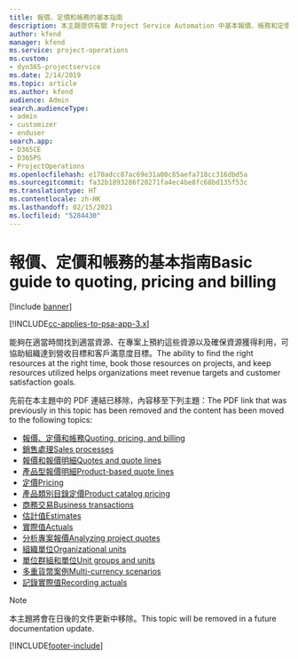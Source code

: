 ```yaml
---
title: 報價、定價和帳務的基本指南
description: 本主題提供有關 Project Service Automation 中基本報價、帳務和定價的資訊連結。
author: kfend
manager: kfend
ms.service: project-operations
ms.custom:
- dyn365-projectservice
ms.date: 2/14/2019
ms.topic: article
ms.author: kfend
audience: Admin
search.audienceType:
- admin
- customizer
- enduser
search.app:
- D365CE
- D365PS
- ProjectOperations
ms.openlocfilehash: e170adcc87ac69e31a00c85aefa718cc316dbd5a
ms.sourcegitcommit: fa32b1893286f20271fa4ec4be8fc68bd135f53c
ms.translationtype: HT
ms.contentlocale: zh-HK
ms.lasthandoff: 02/15/2021
ms.locfileid: "5284430"
---
```

# <a name="basic-guide-to-quoting-pricing-and-billing"></a><span data-ttu-id="32ce9-103">報價、定價和帳務的基本指南</span><span class="sxs-lookup"><span data-stu-id="32ce9-103">Basic guide to quoting, pricing and billing</span></span>

[!include [banner](../../includes/psa-now-project-operations.md)]

[!INCLUDE[cc-applies-to-psa-app-3.x](../../includes/cc-applies-to-psa-app-3x.md)]

<span data-ttu-id="32ce9-104">能夠在適當時間找到適當資源、在專案上預約這些資源以及確保資源獲得利用，可協助組織達到營收目標和客戶滿意度目標。</span><span class="sxs-lookup"><span data-stu-id="32ce9-104">The ability to find the right resources at the right time, book those resources on projects, and keep resources utilized helps organizations meet revenue targets and customer satisfaction goals.</span></span> 

<span data-ttu-id="32ce9-105">先前在本主題中的 PDF 連結已移除，內容移至下列主題：</span><span class="sxs-lookup"><span data-stu-id="32ce9-105">The PDF link that was previously in this topic has been removed and the content has been moved to the following topics:</span></span>

- [<span data-ttu-id="32ce9-106">報價、定價和帳務</span><span class="sxs-lookup"><span data-stu-id="32ce9-106">Quoting, pricing, and billing</span></span>](../quote-bill-price.md)
- [<span data-ttu-id="32ce9-107">銷售處理</span><span class="sxs-lookup"><span data-stu-id="32ce9-107">Sales processes</span></span>](../basic-sales-process.md)
- [<span data-ttu-id="32ce9-108">報價和報價明細</span><span class="sxs-lookup"><span data-stu-id="32ce9-108">Quotes and quote lines</span></span>](../basic-quote-lines.md)
- [<span data-ttu-id="32ce9-109">產品型報價明細</span><span class="sxs-lookup"><span data-stu-id="32ce9-109">Product-based quote lines</span></span>](../product-based-quote-lines.md)
- [<span data-ttu-id="32ce9-110">定價</span><span class="sxs-lookup"><span data-stu-id="32ce9-110">Pricing</span></span>](../basic-pricing.md)
- [<span data-ttu-id="32ce9-111">產品類別目錄定價</span><span class="sxs-lookup"><span data-stu-id="32ce9-111">Product catalog pricing</span></span>](../product-catalog-pricing.md)
- [<span data-ttu-id="32ce9-112">商務交易</span><span class="sxs-lookup"><span data-stu-id="32ce9-112">Business transactions</span></span>](../basic-business-transactions.md)
- [<span data-ttu-id="32ce9-113">估計值</span><span class="sxs-lookup"><span data-stu-id="32ce9-113">Estimates</span></span>](../estimates.md)
- [<span data-ttu-id="32ce9-114">實際值</span><span class="sxs-lookup"><span data-stu-id="32ce9-114">Actuals</span></span>](../actuals.md)
- [<span data-ttu-id="32ce9-115">分析專案報價</span><span class="sxs-lookup"><span data-stu-id="32ce9-115">Analyzing project quotes</span></span>](../basic-analyzing-quotes.md)
- [<span data-ttu-id="32ce9-116">組織單位</span><span class="sxs-lookup"><span data-stu-id="32ce9-116">Organizational units</span></span>](../advanced-organizational.md)
- [<span data-ttu-id="32ce9-117">單位群組和單位</span><span class="sxs-lookup"><span data-stu-id="32ce9-117">Unit groups and units</span></span>](../advanced-units.md)
- [<span data-ttu-id="32ce9-118">多重貨幣案例</span><span class="sxs-lookup"><span data-stu-id="32ce9-118">Multi-currency scenarios</span></span>](../advanced-currency.md)
- [<span data-ttu-id="32ce9-119">記錄實際值</span><span class="sxs-lookup"><span data-stu-id="32ce9-119">Recording actuals</span></span>](../advanced-actuals.md)

> [!NOTE]
> <span data-ttu-id="32ce9-120">本主題將會在日後的文件更新中移除。</span><span class="sxs-lookup"><span data-stu-id="32ce9-120">This topic will be removed in a future documentation update.</span></span> 


[!INCLUDE[footer-include](../../includes/footer-banner.md)]